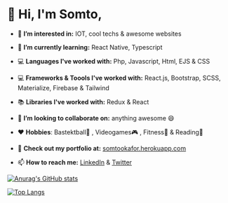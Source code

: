 # 👋 Hi, I'm Somto,

- 👀 **I’m interested in:** IOT, cool techs & awesome websites

- 🌱 **I’m currently learning:** React Native, Typescript
- 💻 **Languages I've worked with:** Php, Javascript, Html, EJS & CSS
- 💻 **Frameworks & Toools I've worked with:** React.js, Bootstrap, SCSS, Materialize, Firebase & Tailwind
- 📚 **Libraries I've worked with:** Redux & React
- 💞️ **I’m looking to collaborate on:** anything awesome 😄
- ♥️ **Hobbies**: Bastektball🏀 , Videogames🎮 , Fitness🏃 & Reading🎒
- 💼 **Check out my portfolio at:** [somtookafor.herokuapp.com](https://somtookafor.herokuapp.com)
- 📫 **How to reach me:** [LinkedIn](https://www.linkedin.com/in/somtochukwuokafor/) & [Twitter](https://www.twitter.com/somtookaforr)

[![Anurag's GitHub stats](https://github-readme-stats.vercel.app/api?username=somtookaforr&theme=dark&show_icons=true
)](https://github.com/anuraghazra/github-readme-stats)

[![Top Langs](https://github-readme-stats.vercel.app/api/top-langs/?username=somtookaforr&layout=compact)](https://github.com/anuraghazra/github-readme-stats)


<!---
Wavist/Wavist is a ✨ special ✨ repository because its `README.md` (this file) appears on your GitHub profile.
You can click the Preview link to take a look at your changes.
--->
